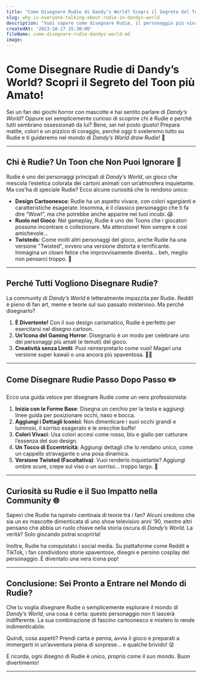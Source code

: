 ```yaml
---
title: "Come Disegnare Rudie di Dandy’s World? Scopri il Segreto del Toon più Amato!"
slug: why-is-everyone-talking-about-rudie-in-dandys-world
description: "Vuoi sapere come disegnare Rudie, il personaggio più vivace e inquietante di Dandy’s World? Scopri i suoi dettagli, il suo ruolo nel gioco e perché è diventato un’icona tra i fan del gaming horror cartoon!"
createdAt: '2023-10-17 15:30:00'
fileName: come-disegnare-rudie-dandys-world.md
image: 
---
```


# Come Disegnare Rudie di Dandy’s World? Scopri il Segreto del Toon più Amato!

Sei un fan dei giochi horror con mascotte e hai sentito parlare di *Dandy’s World*? Oppure sei semplicemente curioso di scoprire chi è Rudie e perché tutti sembrano ossessionati da lui? Bene, sei nel posto giusto! Prepara matite, colori e un pizzico di coraggio, perché oggi ti sveleremo tutto su Rudie e ti guideremo nel mondo di *Dandy’s World draw Rudie*! 🚀

---

## Chi è Rudie? Un Toon che Non Puoi Ignorare 🎨

Rudie è uno dei personaggi principali di *Dandy’s World*, un gioco che mescola l’estetica colorata dei cartoni animati con un’atmosfera inquietante. Ma cos’ha di speciale Rudie? Ecco alcune curiosità che lo rendono unico:

- **Design Cartoonesco**: Rudie ha un aspetto vivace, con colori sgargianti e caratteristiche esagerate. Insomma, è il classico personaggio che ti fa dire “Wow!”, ma che potrebbe anche apparire nei tuoi incubi. 😱
- **Ruolo nel Gioco**: Nel gameplay, Rudie è uno dei Toons che i giocatori possono incontrare o collezionare. Ma attenzione! Non sempre è così amichevole…
- **Twisteds**: Come molti altri personaggi del gioco, anche Rudie ha una versione "Twisted", ovvero una versione distorta e terrificante. Immagina un clown felice che improvvisamente diventa… beh, meglio non pensarci troppo. 🤡

---

## Perché Tutti Vogliono Disegnare Rudie?

La community di *Dandy’s World* è letteralmente impazzita per Rudie. Reddit è pieno di fan art, meme e teorie sul suo passato misterioso. Ma perché disegnarlo?

1. **È Divertente!** Con il suo design carismatico, Rudie è perfetto per esercitarsi nel disegno cartoon.
2. **Un’Icona del Gaming Horror**: Disegnarlo è un modo per celebrare uno dei personaggi più amati (e temuti) del gioco.
3. **Creatività senza Limiti**: Puoi reinterpretarlo come vuoi! Magari una versione super kawaii o una ancora più spaventosa. 🎨👻

---

## Come Disegnare Rudie Passo Dopo Passo ✏️

Ecco una guida veloce per disegnare Rudie come un vero professionista:

1. **Inizia con le Forme Base**: Disegna un cerchio per la testa e aggiungi linee guida per posizionare occhi, naso e bocca.
2. **Aggiungi i Dettagli Iconici**: Non dimenticare i suoi occhi grandi e luminosi, il sorriso esagerato e le orecchie buffe!
3. **Colori Vivaci**: Usa colori accesi come rosso, blu e giallo per catturare l’essenza del suo design.
4. **Un Tocco di Eccentricità**: Aggiungi dettagli che lo rendano unico, come un cappello stravagante o una posa dinamica.
5. **Versione Twisted (Facoltativa)**: Vuoi renderlo inquietante? Aggiungi ombre scure, crepe sul viso o un sorriso… troppo largo. 😬

---

## Curiosità su Rudie e il Suo Impatto nella Community 🌐

Sapevi che Rudie ha ispirato centinaia di teorie tra i fan? Alcuni credono che sia un ex mascotte dimenticata di uno show televisivo anni ’90, mentre altri pensano che abbia un ruolo chiave nella storia oscura di *Dandy’s World*. La verità? Solo giocando potrai scoprirla!

Inoltre, Rudie ha conquistato i social media. Su piattaforme come Reddit e TikTok, i fan condividono storie spaventose, disegni e persino cosplay del personaggio. È diventato una vera icona pop!

---

## Conclusione: Sei Pronto a Entrare nel Mondo di Rudie?

Che tu voglia disegnare Rudie o semplicemente esplorare il mondo di *Dandy’s World*, una cosa è certa: questo personaggio non ti lascerà indifferente. La sua combinazione di fascino cartoonesco e mistero lo rende indimenticabile.

Quindi, cosa aspetti? Prendi carta e penna, avvia il gioco e preparati a immergerti in un’avventura piena di sorprese… e qualche brivido! 😜

E ricorda, ogni disegno di Rudie è unico, proprio come il suo mondo. Buon divertimento!

---